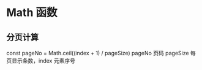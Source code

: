 # Math 函数
## 分页计算
const pageNo = Math.ceil((index + 1) / pageSize)
pageNo 页码 pageSize 每页显示条数，index 元素序号